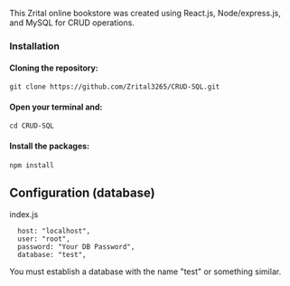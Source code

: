 This Zrital online bookstore was created using React.js, Node/express.js, and MySQL for CRUD operations.

### Installation


#### Cloning the repository:

```shell
git clone https://github.com/Zrital3265/CRUD-SQL.git
```
#### Open your terminal and:

```shell
cd CRUD-SQL
```

#### Install the  packages:

```shell
npm install
```

## Configuration (database)
index.js

```shell
  host: "localhost",
  user: "root",
  password: "Your DB Password",
  database: "test",
```	
You must establish a database with the name "test" or something similar.


